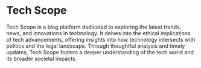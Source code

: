 <h1>Tech Scope</h1>
<p>Tech Scope is a blog platform dedicated to exploring the latest trends, news, and innovations in technology. It delves into the ethical implications of tech advancements, offering insights into how technology intersects with politics and the legal landscape. Through thoughtful analysis and timely updates, Tech Scope fosters a deeper understanding of the tech world and its broader societal impacts.</p>
